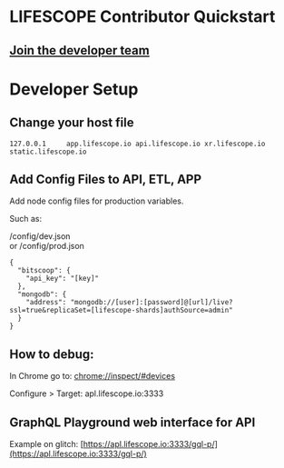 # LIFESCOPE Contributor Quickstart

## [Join the developer team](https://lifescope.io/open-source/)

# Developer Setup

## Change your host file
  
```
127.0.0.1     app.lifescope.io api.lifescope.io xr.lifescope.io static.lifescope.io
```

## Add Config Files to API, ETL, APP

Add node config files for production variables. 

Such as: 

/config/dev.json  
or
/config/prod.json

~~~
{
  "bitscoop": {
    "api_key": "[key]"
  },
  "mongodb": {
    "address": "mongodb://[user]:[password]@[url]/live?ssl=true&replicaSet=[lifescope-shards]authSource=admin"
  }
}
~~~

## How to debug:

In Chrome go to: [chrome://inspect/#devices](chrome://inspect/#devices)

Configure > Target: apl.lifescope.io:3333

## GraphQL Playground web interface for API

Example on glitch:
[https://apl.lifescope.io:3333/gql-p/](https://apl.lifescope.io:3333/gql-p/)
<!--stackedit_data:
eyJoaXN0b3J5IjpbLTE0NDMzNzgwNywtMTQ5MDIxNTgzMCwtMT
k2NzIzNjI3OCwtMTg0MTE3MzI2XX0=
-->